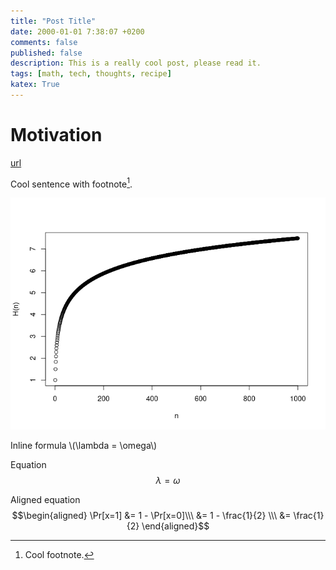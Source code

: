 ```yaml
---
title: "Post Title"
date: 2000-01-01 7:38:07 +0200
comments: false
published: false
description: This is a really cool post, please read it.
tags: [math, tech, thoughts, recipe]
katex: True
---
```


# Motivation

[url](https://google.com)


Cool sentence with footnote[^0].

![image](/imgs/Hn.png)

Inline formula \\(\lambda = \omega\\)

Equation $$\lambda = \omega$$

Aligned equation
$$\begin{aligned}
\Pr[x=1] &= 1 - \Pr[x=0]\\\
&= 1 - \frac{1}{2} \\\
&= \frac{1}{2}
\end{aligned}$$


[^0]: Cool footnote.
